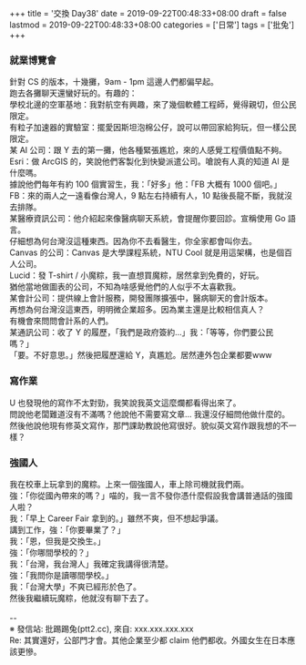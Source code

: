 +++
title = '交換 Day38'
date = 2019-09-22T00:48:33+08:00
draft = false
lastmod = 2019-09-22T00:48:33+08:00
categories = ['日常']
tags = ['批兔']
+++
### 就業博覽會
針對 CS 的版本，十幾攤，9am - 1pm 這邊人們都偏早起。<br>
跑去各攤聊天還蠻好玩的。有趣的：<br>
學校北邊的空軍基地：我對航空有興趣，來了幾個軟體工程師，覺得親切，但公民限定。<br>
有粒子加速器的實驗室：擺愛因斯坦泡棉公仔，說可以帶回家給狗玩，但一樣公民限定。<br>
某 AI 公司：跟 Y 去的第一攤，他各種緊張尷尬，來的人感覺工程價值點不夠。<br>
Esri：做 ArcGIS 的，笑說他們客製化到快變派遣公司。嗆說有人真的知道 AI 是什麼嗎。<br>
      據說他們每年有約 100 個實習生，我：「好多」他：「FB 大概有 1000 個吧。」<br>
FB：來的兩人之一遠看像台灣人，9 點左右持續有人，10 點後長龍不斷，我就沒去排隊。<br>
某醫療資訊公司：他介紹起來像醫病聊天系統，會提醒你要回診。宣稱使用 Go 語言。<br>
                仔細想為何台灣沒這種東西。因為你不去看醫生，你全家都會叫你去。<br>
Canvas 的公司：Canvas 是大學課程系統，NTU Cool 就是用這架構，也是個百人公司。<br>
Lucid：發 T-shirt / 小魔粽，我一直想買魔粽，居然拿到免費的，好玩。<br>
       猶他當地做圖表的公司，不知為啥感覺他們的人似乎不太喜歡我。<br>
某會計公司：提供線上會計服務，開發團隊擴張中，醫病聊天的會計版本。<br>
            再想為何台灣沒這東西，明明微企業超多。因為業主還是比較相信真人？<br>
            有機會來問問會計系的人們。<br>
某通訊公司：收了 Y 的履歷，「我們是政府簽約...」我：「等等，你們要公民嗎？」<br>
            「要。不好意思。」然後把履歷還給 Y，真尷尬。居然連外包企業都要www<br>
### 寫作業
U 也發現他的寫作不太對勁，我笑說我英文這麼爛都看得出來了。<br>
問說他老闆難道沒有不滿嗎？他說他不需要寫文章... 我還沒仔細問他做什麼的。<br>
然後他說他現有修英文寫作，那門課助教說他寫很好。貌似英文寫作跟我想的不一樣？<br>
### 強國人
我在校車上玩拿到的魔粽。上來一個強國人，車上除司機就我們兩。<br>
強：「你從國內帶來的嗎？」喵的，我一言不發你憑什麼假設我會講普通話的強國人啦？<br>
我：「早上 Career Fair 拿到的。」雖然不爽，但不想起爭議。<br>
講到工作，強：「你要畢業了？」<br>
我：「恩，但我是交換生。」<br>
強：「你哪間學校的？」<br>
我：「台灣，我台灣人」我確定我講得很清楚。<br>
強：「我問你是讀哪間學校。」<br>
我：「台灣大學」不爽已經形於色了。<br>
然後我繼續玩魔粽，他就沒有聊下去了。<br>
<br>
--<br>
※ 發信站: 批踢踢兔(ptt2.cc), 來自: xxx.xxx.xxx.xxx<br>
Re: 其實還好，公部門才會。其他企業至少都 claim 他們都收。外國女生在日本應該更慘。<br>
